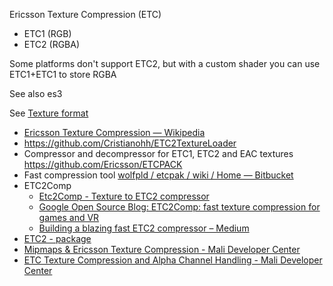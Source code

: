 Ericsson Texture Compression (ETC)

- ETC1 (RGB)
- ETC2 (RGBA)

Some platforms don't support ETC2, but with a custom shader you can use ETC1+ETC1 to store RGBA

See also es3

See [Texture format](../Texture%20format/Texture%20format.md)

- [Ericsson Texture Compression — Wikipedia](https://en.wikipedia.org/wiki/Ericsson_Texture_Compression)
- https://github.com/Cristianohh/ETC2TextureLoader
- Compressor and decompressor for ETC1, ETC2 and EAC textures https://github.com/Ericsson/ETCPACK
- Fast compression tool [wolfpld / etcpak / wiki / Home — Bitbucket](https://bitbucket.org/wolfpld/etcpak/wiki/Home)
- ETC2Comp
	- [Etc2Comp - Texture to ETC2 compressor](https://github.com/google/etc2comp)
	- [Google Open Source Blog: ETC2Comp: fast texture compression for games and VR](https://opensource.googleblog.com/2016/11/etc2comp-fast-texture-compression.html)
	- [Building a blazing fast ETC2 compressor – Medium](https://medium.com/@duhroach/building-a-blazing-fast-etc2-compressor-307f3e9aad99#)
- [ETC2 - package](https://www.khronos.org/assets/uploads/developers/library/2012-siggraph-opengl-es-bof/Ericsson-ETC2-SIGGRAPH_Aug12.pdf)
- [Mipmaps & Ericsson Texture Compression - Mali Developer Center](http://malideveloper.arm.com/resources/sample-code/ericsson-texture-compression-mipmap-example/)
- [ETC Texture Compression and Alpha Channel Handling - Mali Developer Center](http://malideveloper.arm.com/resources/sample-code/etcv1-texture-compression-and-alpha-channels/)
